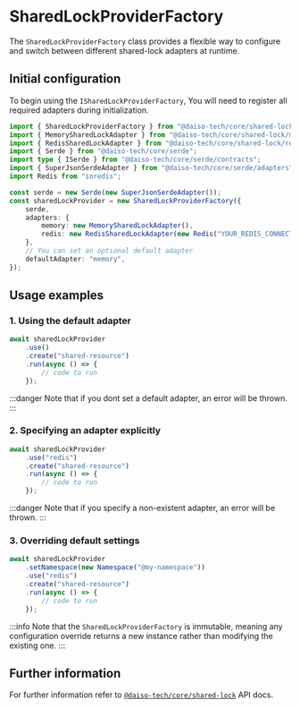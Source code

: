 # SharedLockProviderFactory

The `SharedLockProviderFactory` class provides a flexible way to configure and switch between different shared-lock adapters at runtime.

## Initial configuration

To begin using the `ISharedLockProviderFactory`, You will need to register all required adapters during initialization.

```ts
import { SharedLockProviderFactory } from "@daiso-tech/core/shared-lock";
import { MemorySharedLockAdapter } from "@daiso-tech/core/shared-lock/memory-shared-lock-adapter";
import { RedisSharedLockAdapter } from "@daiso-tech/core/shared-lock/redis-shared-lock-adapter";
import { Serde } from "@daiso-tech/core/serde";
import type { ISerde } from "@daiso-tech/core/serde/contracts";
import { SuperJsonSerdeAdapter } from "@daiso-tech/core/serde/adapters";
import Redis from "ioredis";

const serde = new Serde(new SuperJsonSerdeAdapter());
const sharedLockProvider = new SharedLockProviderFactory({
    serde,
    adapters: {
        memory: new MemorySharedLockAdapter(),
        redis: new RedisSharedLockAdapter(new Redis("YOUR_REDIS_CONNECTION")),
    },
    // You can set an optional default adapter
    defaultAdapter: "memory",
});
```

## Usage examples

### 1. Using the default adapter

```ts
await sharedLockProvider
    .use()
    .create("shared-resource")
    .run(async () => {
        // code to run
    });
```

:::danger
Note that if you dont set a default adapter, an error will be thrown.
:::

### 2. Specifying an adapter explicitly

```ts
await sharedLockProvider
    .use("redis")
    .create("shared-resource")
    .run(async () => {
        // code to run
    });
```

:::danger
Note that if you specify a non-existent adapter, an error will be thrown.
:::

### 3. Overriding default settings

```ts
await sharedLockProvider
    .setNamespace(new Namespace("@my-namespace"))
    .use("redis")
    .create("shared-resource")
    .run(async () => {
        // code to run
    });
```

:::info
Note that the `SharedLockProviderFactory` is immutable, meaning any configuration override returns a new instance rather than modifying the existing one.
:::

## Further information

For further information refer to [`@daiso-tech/core/shared-lock`](https://yousif-khalil-abdulkarim.github.io/daiso-core/modules/SharedLock.html) API docs.
